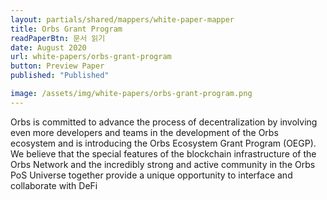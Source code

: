 ```yaml
---
layout: partials/shared/mappers/white-paper-mapper
title: Orbs Grant Program
readPaperBtn: 문서 읽기
date: August 2020
url: white-papers/orbs-grant-program
button: Preview Paper
published: "Published"

image: /assets/img/white-papers/orbs-grant-program.png
---
```


Orbs is committed to advance the process of decentralization by involving even more developers and teams in the development of the Orbs ecosystem and is introducing the Orbs Ecosystem Grant Program (OEGP). We believe that the special features of the blockchain infrastructure of the Orbs Network and the incredibly strong and active community in the Orbs PoS Universe together provide a unique opportunity to interface and collaborate with DeFi
